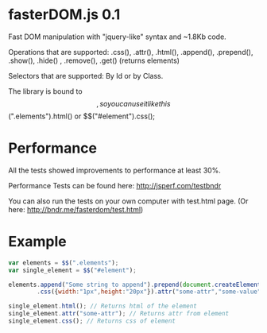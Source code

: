 fasterDOM.js 0.1
============

Fast DOM manipulation with "jquery-like" syntax and ~1.8Kb code.

Operations that are supported: .css(), .attr(), .html(), .append(), .prepend(), .show(), .hide() , .remove(), .get() (returns elements)

Selectors that are supported: By Id or by Class.

The library is bound to $$, so you can use it like this $$(".elements").html() or $$("#element").css();

Performance
===========
All the tests showed improvements to performance at least 30%.

Performance Tests can be found here: http://jsperf.com/testbndr

You can also run the tests on your own computer with test.html page.  (Or here: http://bndr.me/fasterdom/test.html)

Example
=======
```javascript
var elements = $$(".elements");
var single_element = $$("#element");

elements.append("Some string to append").prepend(document.createElement("div"))
        .css({width:"1px",height:"20px"}).attr("some-attr","some-value").html("some html string").hide().show();

single_element.html(); // Returns html of the element
single_element.attr("some-attr"); // Returns attr from element
single_element.css(); // Returns css of element
```

